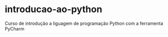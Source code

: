 # introducao-ao-python
Curso de introdução a liguagem de programação Python com a ferramenta PyCharm
